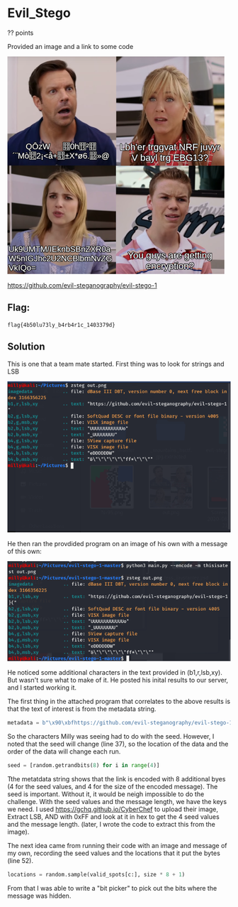 # Evil_Stego
?? points

Provided an image and a link to some code

![4ab935cb14d738cf3d257c924d4337b2.png](../../_resources/f3858037a08643e6ae0a5827ed647dbb.png)

https://github.com/evil-steganography/evil-stego-1

## Flag:
```shell
flag{4b50lu73ly_b4rb4r1c_1403379d}
```

## Solution
This is one that a team mate started. First thing was to look for strings and LSB

![f5b9887a24859ce1b4e3720d78c44f1a.png](../../_resources/e8b82d969b3940cba86ce294539d4e28.png)

He then ran the provdided program on an image of his own with a message of this own:

![837bc90a96e6bbdf25361f46d0dc601a.png](../../_resources/aff25a26a6e64f3ca1054fba9bf1300a.png)

He noticed some additional characters in the text provided in (b1,r,lsb,xy). But wasn't sure what to make of it. He posted his inital results to our server, and I started working it.

The first thing in the attached program that correlates to the above results is that the text of interest is from the metadata string.
```python
metadata = b"\x90\xbfhttps://github.com/evil-steganography/evil-stego-1" + bytes(seed) + pack("<I", size)
```

So the characters Milly was seeing had to do with the seed. However, I noted that the seed will change (line 37), so the location of the data and the order of the data will change each run. 
```python
seed = [random.getrandbits(8) for i in range(4)]
```

Tthe metatdata string shows that the link is encoded with 8 additional byes (4 for the seed values, and 4 for the size of the encoded message). The seed is important. Without it, it would be neigh impossible to do the challenge. With the seed values and the message length, we have the keys we need. I used https://gchq.github.io/CyberChef to upload their image, Extract LSB, AND with 0xFF and look at it in hex to get the 4 seed values and the message length. (later, I wrote the code to extract this from the image).

The next idea came from running their code with an image and message of my own, recording the seed values and the locations that it put the bytes (line 52). 
```python
locations = random.sample(valid_spots[c:], size * 8 + 1)
```

From that I was able to write a "bit picker" to pick out the bits where the message was hidden.